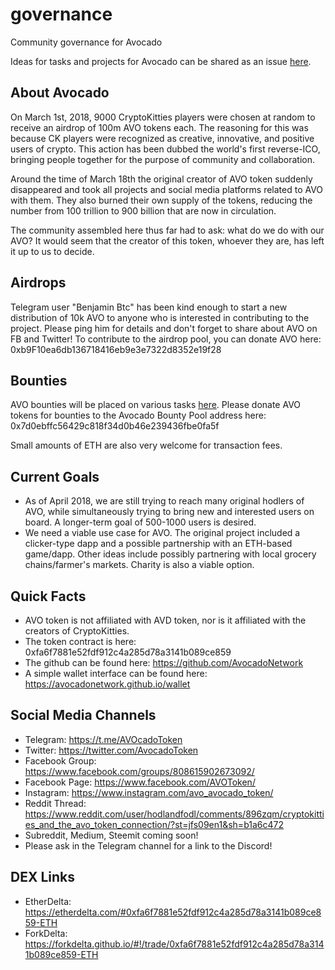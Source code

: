 # governance
Community governance for Avocado

Ideas for tasks and projects for Avocado can be shared as an issue [here](https://github.com/AvocadoNetwork/governance/issues).

## About Avocado
On March 1st, 2018, 9000 CryptoKitties players were chosen at random to receive an airdrop of 100m AVO tokens each. The reasoning for this was because CK players were recognized as creative, innovative, and positive users of crypto. This action has been dubbed the world's first reverse-ICO, bringing people together for the purpose of community and collaboration. 

Around the time of March 18th the original creator of AVO token suddenly disappeared and took all projects and social media platforms related to AVO with them. They also burned their own supply of the tokens, reducing the number from 100 trillion to 900 billion that are now in circulation.

The community assembled here thus far had to ask: what do we do with our AVO? It would seem that the creator of this token, whoever they are, has left it up to us to decide.

## Airdrops
Telegram user "Benjamin Btc" has been kind enough to start a new distribution of 10k AVO to anyone who is interested in contributing to the project. Please ping him for details and don't forget to share about AVO on FB and Twitter! To contribute to the airdrop pool, you can donate AVO here: 0xb9F10ea6db136718416eb9e3e7322d8352e19f28

## Bounties
AVO bounties will be placed on various tasks [here](https://github.com/AvocadoNetwork/governance/issues). Please donate AVO tokens for bounties to the Avocado Bounty Pool address here: 0x7d0ebffc56429c818f34d0b46e239436fbe0fa5f

Small amounts of ETH are also very welcome for transaction fees.

## Current Goals
- As of April 2018, we are still trying to reach many original hodlers of AVO, while simultaneously trying to bring new and interested users on board. A longer-term goal of 500-1000 users is desired.
- We need a viable use case for AVO. The original project included a clicker-type dapp and a possible partnership with an ETH-based game/dapp. Other ideas include possibly partnering with local grocery chains/farmer's markets. Charity is also a viable option.

## Quick Facts
- AVO token is not affiliated with AVD token, nor is it affiliated with the creators of CryptoKitties.
- The token contract is here: 0xfa6f7881e52fdf912c4a285d78a3141b089ce859
- The github can be found here: https://github.com/AvocadoNetwork
- A simple wallet interface can be found here: https://avocadonetwork.github.io/wallet

## Social Media Channels
- Telegram: https://t.me/AVOcadoToken
- Twitter: https://twitter.com/AvocadoToken
- Facebook Group: https://www.facebook.com/groups/808615902673092/
- Facebook Page: https://www.facebook.com/AVOToken/
- Instagram: https://www.instagram.com/avo_avocado_token/
- Reddit Thread: https://www.reddit.com/user/hodlandfodl/comments/896zqm/cryptokitties_and_the_avo_token_connection/?st=jfs09en1&sh=b1a6c472
- Subreddit, Medium, Steemit coming soon!
- Please ask in the Telegram channel for a link to the Discord!

## DEX Links
- EtherDelta: https://etherdelta.com/#0xfa6f7881e52fdf912c4a285d78a3141b089ce859-ETH
- ForkDelta: https://forkdelta.github.io/#!/trade/0xfa6f7881e52fdf912c4a285d78a3141b089ce859-ETH

